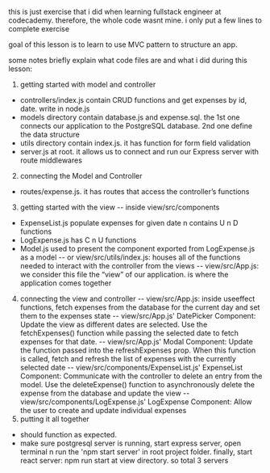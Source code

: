 this is just exercise that i did when learning fullstack engineer at codecademy. therefore, the whole code wasnt mine. i only put a few lines to complete exercise

goal of this lesson is to learn to use MVC pattern to structure an app.

some notes briefly explain what code files are and what i did during this lesson:
1. getting started with model and controller
- controllers/index.js contain CRUD functions and get expenses by id, date. write in node.js
- models directory contain database.js and expense.sql. the 1st one connects our application to the PostgreSQL database. 2nd one define the data structure
- utils directory contain index.js. it has function for form field validation
- server.js at root. it allows us to connect and run our Express server with route middlewares
2. connecting the Model and Controller
- routes/expense.js. it has routes that access the controller’s functions
3. getting started with the view 
-- inside view/src/components
- ExpenseList.js populate expenses for given date n contains U n D functions
- LogExpense.js has C n U functions
- Model.js used to present the component exported from LogExpense.js as a model
-- or view/src/utils/index.js: houses all of the functions needed to interact with the controller from the views
-- view/src/App.js: we consider this file the “view” of our application. is where the application comes together
4. connecting the view and controller
-- view/src/App.js: inside useeffect functions, fetch expenses from the database for the current day and set them to the expenses state
-- view/src/App.js' DatePicker Component: Update the view as different dates are selected. Use the fetchExpenses() function while passing the selected date to fetch expenses for that date.
-- view/src/App.js' Modal Component: Update the function passed into the refreshExpenses prop. When this function is called, fetch and refresh the list of expenses with the currently selected date
-- view/src/components/ExpenseList.js' ExpenseList Component: Communicate with the controller to delete an entry from the model. Use the deleteExpense() function to asynchronously delete the expense from the database and update the view
-- view/src/components/LogExpense.js' LogExpense Component: Allow the user to create and update individual expenses
5. putting it all together
- should function as expected.
- make sure postgresql server is running, start express server, open terminal n run the 'npm start server' in root project folder. finally, start react server: npm run start at view directory. so total 3 servers
